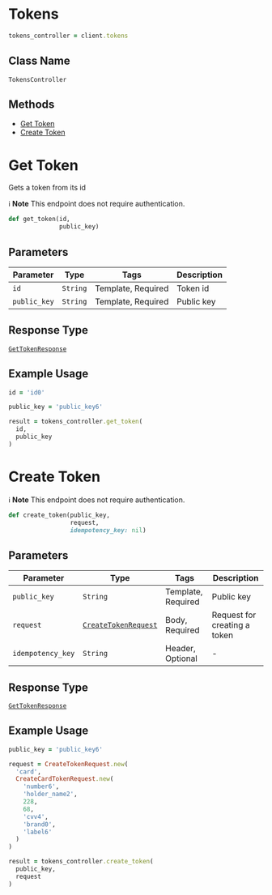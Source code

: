 # Tokens

```ruby
tokens_controller = client.tokens
```

## Class Name

`TokensController`

## Methods

* [Get Token](../../doc/controllers/tokens.md#get-token)
* [Create Token](../../doc/controllers/tokens.md#create-token)


# Get Token

Gets a token from its id

:information_source: **Note** This endpoint does not require authentication.

```ruby
def get_token(id,
              public_key)
```

## Parameters

| Parameter | Type | Tags | Description |
|  --- | --- | --- | --- |
| `id` | `String` | Template, Required | Token id |
| `public_key` | `String` | Template, Required | Public key |

## Response Type

[`GetTokenResponse`](../../doc/models/get-token-response.md)

## Example Usage

```ruby
id = 'id0'

public_key = 'public_key6'

result = tokens_controller.get_token(
  id,
  public_key
)
```


# Create Token

:information_source: **Note** This endpoint does not require authentication.

```ruby
def create_token(public_key,
                 request,
                 idempotency_key: nil)
```

## Parameters

| Parameter | Type | Tags | Description |
|  --- | --- | --- | --- |
| `public_key` | `String` | Template, Required | Public key |
| `request` | [`CreateTokenRequest`](../../doc/models/create-token-request.md) | Body, Required | Request for creating a token |
| `idempotency_key` | `String` | Header, Optional | - |

## Response Type

[`GetTokenResponse`](../../doc/models/get-token-response.md)

## Example Usage

```ruby
public_key = 'public_key6'

request = CreateTokenRequest.new(
  'card',
  CreateCardTokenRequest.new(
    'number6',
    'holder_name2',
    228,
    68,
    'cvv4',
    'brand0',
    'label6'
  )
)

result = tokens_controller.create_token(
  public_key,
  request
)
```

